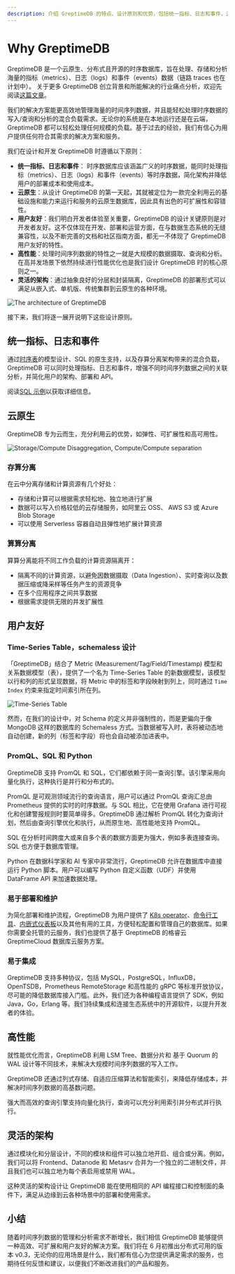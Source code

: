 ```yaml
---
description: 介绍 GreptimeDB 的特点、设计原则和优势，包括统一指标、日志和事件，云原生设计，高性能和用户友好等。
---
```


# Why GreptimeDB

GreptimeDB 是一个云原生、分布式且开源的时序数据库，旨在处理、存储和分析海量的指标（metrics）、日志（logs）和事件（events）数据（链路 traces 也在计划中）。
关于更多 GreptimeDB 创立背景和所能解决的行业痛点分析，欢迎先阅读[这篇文章](https://mp.weixin.qq.com/s/lTXXsBziCIjJJSCQEW-unw)。

我们的解决方案能更高效地管理海量的时间序列数据，并且能轻松处理时序数据的写入/查询和分析的混合负载需求。无论你的系统是在本地运行还是在云端，GreptimeDB 都可以轻松处理任何规模的负载。基于过去的经验，我们有信心为用户提供任何符合其需求的解决方案和服务。

我们在设计和开发 GreptimeDB 时遵循以下原则：

- **统一指标、日志和事件**： 时序数据库应该涵盖广义的时序数据，能同时处理指标（metrics）、日志（logs）和事件（events）等时序数据，简化架构并降低用户的部署成本和使用成本。
- **云原生**：从设计 GreptimeDB 的第一天起，其就被定位为一款完全利用云的基础设施和能力来运行和服务的云原生数据库，因此具有出色的可扩展性和容错性。
- **用户友好**：我们明白开发者体验至关重要，GreptimeDB 的设计关键原则是对开发者友好。这不仅体现在开发、部署和运营方面，在与数据生态系统的无缝兼容性，以及不断完善的文档和社区指南方面，都无一不体现了 GreptimeDB 用户友好的特性。
- **高性能**：处理时间序列数据的特性之一就是大规模的数据摄取、查询和分析。在高并发场景下依然持续进行性能优化也是我们设计 GreptimeDB 时的核心原则之一。
- **灵活的架构**：通过抽象良好的分层和封装隔离，GreptimeDB 的部署形式可以满足从嵌入式、单机版、传统集群到云原生的各种环境。

![The architecture of GreptimeDB](/architecture-2.png)

接下来，我们将逐一展开说明下这些设计原则。

## 统一指标、日志和事件

通过[时序表](./data-model)的模型设计、SQL 的原生支持，以及存算分离架构带来的混合负载，GreptimeDB 可以同时处理指标、日志和事件，增强不同时间序列数据之间的关联分析，并简化用户的架构、部署和 API。

阅读[SQL 示例](/user-guide/overview.md#sql-查询示例)以获取详细信息。


## 云原生

GreptimeDB 专为云而生，充分利用云的优势，如弹性、可扩展性和高可用性。

![Storage/Compute Disaggregation, Compute/Compute separation](/storage-compute-disaggregation-compute-compute-separation.png)

### 存算分离

在云中分离存储和计算资源有几个好处：

- 存储和计算可以根据需求轻松地、独立地进行扩展
- 数据可以写入价格较低的云存储服务，如阿里云 OSS、 AWS S3 或 Azure Blob Storage
- 可以使用 Serverless 容器自动且弹性地扩展计算资源

### 算算分离

算算分离能将不同工作负载的计算资源隔离开：

- 隔离不同的计算资源，以避免因数据摄取（Data Ingestion）、实时查询以及数据压缩或降采样等任务产生的资源竞争
- 在多个应用程序之间共享数据
- 根据需求提供无限的并发扩展性

## 用户友好

### Time-Series Table，schemaless 设计

「GreptimeDB」结合了 Metric (Measurement/Tag/Field/Timestamp) 模型和关系数据模型（表），提供了一个名为 Time-Series Table 的新数据模型，该模型以行和列的形式呈现数据，将 Metric 中的标签和字段映射到列上，同时通过 `Time Index` 约束来指定时间索引所在列。

![Time-Series Table](/time-series-table.png)

然而，在我们的设计中，对 Schema 的定义并非强制性的，而是更偏向于像 MongoDB 这样的数据库的 Schemaless 方式。当数据被写入时，表将被动态地自动创建，新的列（标签和字段）将也会自动被添加进表中。

### PromQL、SQL 和 Python

GreptimeDB 支持 PromQL 和 SQL，它们都依赖于同一查询引擎。该引擎采用向量化执行，这种执行是并行和分布式的。

PromQL 是可观测领域流行的查询语言，用户可以通过 PromQL 查询汇总由 Prometheus 提供的实时的时序数据。与 SQL 相比，它在使用 Grafana 进行可视化和创建警报规则时要简单得多。GreptimeDB 通过解析 PromQL 转化为查询计划，然后由查询引擎优化和执行，从而原生地、高性能地支持 PromQL。

SQL 在分析时间跨度大或来自多个表的数据方面更为强大，例如多表连接查询。SQL 也方便于数据库管理。

Python 在数据科学家和 AI 专家中非常流行，GreptimeDB 允许在数据库中直接运行 Python 脚本。用户可以编写 Python 自定义函数（UDF）并使用 DataFrame API 来加速数据处理。

### 易于部署和维护

为简化部署和维护流程，GreptimeDB 为用户提供了 [K8s operator](https://github.com/GreptimeTeam/greptimedb-operator)、[命令行工具](https://github.com/GreptimeTeam/gtctl)、[内嵌式仪表板](https://github.com/GreptimeTeam/dashboard)以及其他有用的工具，方便轻松配置和管理自己的数据库。如果你需要全托管的云服务，我们也提供了基于 GreptimeDB 的格睿云 GreptimeCloud 数据库云服务方案。

### 易于集成

GreptimeDB 支持多种协议，包括 MySQL，PostgreSQL，InfluxDB，OpenTSDB，Prometheus RemoteStorage 和高性能的 gRPC 等标准开放协议，尽可能的降低数据库接入门槛。此外，我们还为各种编程语言提供了 SDK，例如 Java，Go，Erlang 等。我们持续集成和连接生态系统中的开源软件，以提升开发者的体验。

## 高性能

就性能优化而言，GreptimeDB 利用 LSM Tree、数据分片和 基于 Quorum 的 WAL 设计等不同技术，来解决大规模时间序列数据的写入工作。

GreptimeDB 还通过列式存储、自适应压缩算法和智能索引，来降低存储成本，并解决时间序列数据的高基数问题。

强大而高效的查询引擎支持向量化执行，查询可以充分利用索引并分布式并行执行。

## 灵活的架构

通过模块化和分层设计，不同的模块和组件可以独立地开启、组合或分离。例如，我们可以将 Frontend、Datanode 和 Metasrv 合并为一个独立的二进制文件，并且我们也可以独立地为每个表启用或禁用 WAL。

这种灵活的架构设计让 GreptimeDB 能在使用相同的 API 编程接口和控制面的条件下，满足从边缘到云各种场景中的部署和使用需求。

## 小结

随着时间序列数据的管理和分析需求不断增长，我们相信 GreptimeDB 能够提供一种高效、可扩展和用户友好的解决方案。我们将在 6 月初推出分布式可用的版本 v0.3，无论你的应用场景是什么，我们都有信心为您提供满足需求的服务，也期待任何反馈和建议，以便我们不断改进我们的产品和服务。
